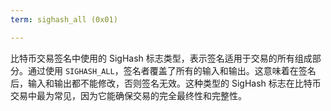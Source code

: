 ```yaml
---
term: sighash_all (0x01)

---
```

比特币交易签名中使用的 SigHash 标志类型，表示签名适用于交易的所有组成部分。通过使用 `SIGHASH_ALL`，签名者覆盖了所有的输入和输出。这意味着在签名后，输入和输出都不能修改，否则签名无效。这种类型的 SigHash 标志在比特币交易中最为常见，因为它能确保交易的完全最终性和完整性。